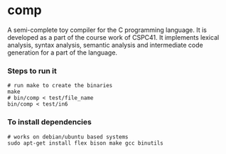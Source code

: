 # comp

A semi-complete toy compiler for the C programming language. It is developed as a part of the course work of CSPC41.
It implements lexical analysis, syntax analysis, semantic analysis and intermediate code generation for a part of the language.

### Steps to run it
```
# run make to create the binaries
make
# bin/comp < test/file_name
bin/comp < test/in6
```
### To install dependencies
```
# works on debian/ubuntu based systems
sudo apt-get install flex bison make gcc binutils
```
